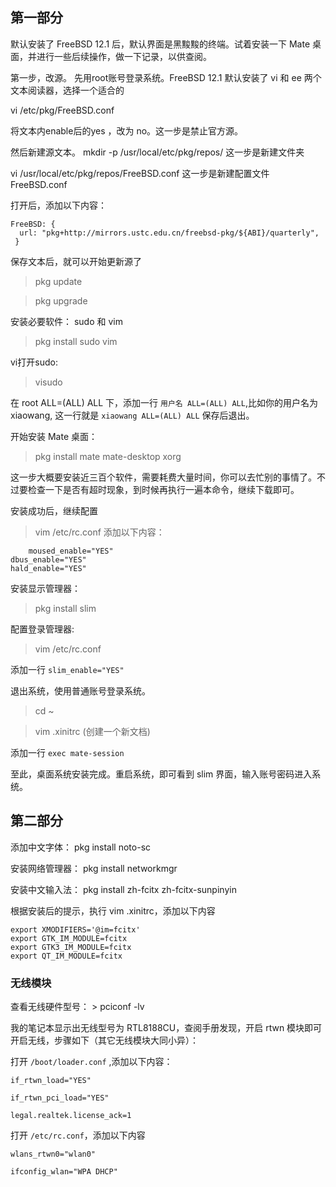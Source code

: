 ## 第一部分
    
默认安装了 FreeBSD 12.1 后，默认界面是黑黢黢的终端。试着安装一下 Mate 桌面，并进行一些后续操作，做一下记录，以供查阅。
    
第一步，改源。
先用root账号登录系统。FreeBSD 12.1 默认安装了 vi 和 ee 两个文本阅读器，选择一个适合的

vi /etc/pkg/FreeBSD.conf

将文本内enable后的yes ，改为 no。这一步是禁止官方源。
    
 然后新建源文本。
 mkdir -p /usr/local/etc/pkg/repos/  这一步是新建文件夹

vi /usr/local/etc/pkg/repos/FreeBSD.conf 这一步是新建配置文件 FreeBSD.conf
  
  
打开后，添加以下内容：
    
```
FreeBSD: {
  url: "pkg+http://mirrors.ustc.edu.cn/freebsd-pkg/${ABI}/quarterly",
 }
```
    
保存文本后，就可以开始更新源了
    
> pkg update
    
> pkg upgrade
    
    
安装必要软件： sudo 和 vim
    
> pkg install sudo vim
   
   
vi打开sudo:
    
> visudo 
    
在 root ALL=(ALL) ALL 下，添加一行 `用户名 ALL=(ALL) ALL`,比如你的用户名为 xiaowang, 这一行就是 `xiaowang ALL=(ALL) ALL`
保存后退出。
    
开始安装 Mate 桌面：
    
> pkg install mate mate-desktop xorg 
    
这一步大概要安装近三百个软件，需要耗费大量时间，你可以去忙别的事情了。不过要检查一下是否有超时现象，到时候再执行一遍本命令，继续下载即可。
    
安装成功后，继续配置
    
> vim /etc/rc.conf
添加以下内容：
```
    moused_enable="YES"
dbus_enable="YES"
hald_enable="YES"
````
    
安装显示管理器：
    
> pkg install slim 
    
配置登录管理器:
    
> vim /etc/rc.conf
    
添加一行 `slim_enable="YES"`
    
    
退出系统，使用普通账号登录系统。
    
> cd ~
    
> vim .xinitrc (创建一个新文档)
    
添加一行 `exec mate-session`
    
至此，桌面系统安装完成。重启系统，即可看到 slim 界面，输入账号密码进入系统。
    
    
## 第二部分 
    
添加中文字体： pkg install noto-sc
    
安装网络管理器： pkg install networkmgr 
    
安装中文输入法： pkg install zh-fcitx zh-fcitx-sunpinyin
    
根据安装后的提示，执行 vim .xinitrc，添加以下内容
    
```
export XMODIFIERS='@im=fcitx'
export GTK_IM_MODULE=fcitx
export GTK3_IM_MODULE=fcitx
export QT_IM_MODULE=fcitx
```
    
### 无线模块
    
查看无线硬件型号： > pciconf -lv
    
我的笔记本显示出无线型号为 RTL8188CU，查阅手册发现，开启 rtwn 模块即可开启无线，步骤如下（其它无线模块大同小异）：
    
打开 `/boot/loader.conf` ,添加以下内容：

```   
if_rtwn_load="YES"

if_rtwn_pci_load="YES"

legal.realtek.license_ack=1
```
    
打开 `/etc/rc.conf`，添加以下内容

```   
wlans_rtwn0="wlan0"

ifconfig_wlan="WPA DHCP"
```    
    
    
    
    
    
    
    
    
